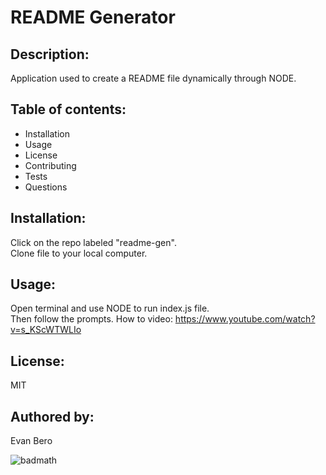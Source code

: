 # README Generator
  ## Description:
  Application used to create a README file dynamically through NODE.
 
  
  ## Table of contents:
  * Installation
  * Usage
  * License
  * Contributing
  * Tests
  * Questions

  ## Installation:
   Click on the repo labeled "readme-gen".   
     Clone file to your local computer.
   

  ## Usage:
   Open terminal and use NODE to run index.js file.   
     Then follow the prompts. 
  How to video: https://www.youtube.com/watch?v=s_KScWTWLIo

  ## License:
   MIT

  ## Authored by:
  Evan Bero

 ![badmath](https://img.shields.io/github/languages/top/nielsenjared/badmath)
